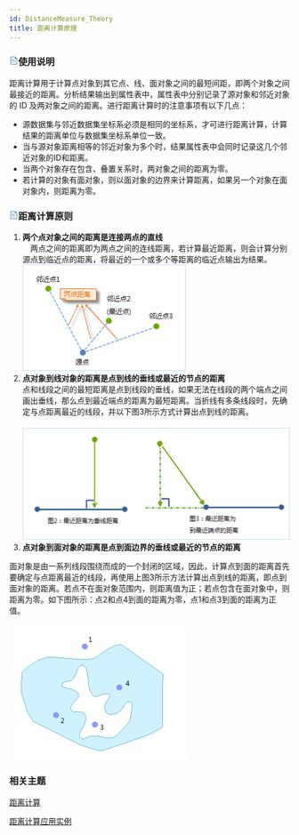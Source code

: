 ```yaml
---
id: DistanceMeasure_Theory
title: 距离计算原理
---
```

### ![](../../../img/read.gif)使用说明

距离计算用于计算点对象到其它点、线、面对象之间的最短间距，即两个对象之间最接近的距离。分析结果输出到属性表中，属性表中分别记录了源对象和邻近对象的 ID 及两对象之间的距离。进行距离计算时的注意事项有以下几点：
  * 源数据集与邻近数据集坐标系必须是相同的坐标系，才可进行距离计算，计算结果的距离单位与数据集坐标系单位一致。
  * 当与源对象距离相等的邻近对象为多个时，结果属性表中会同时记录这几个邻近对象的ID和距离。
  * 当两个对象存在包含、叠置关系时，两对象之间的距离为零。
  * 若计算的对象有面对象，则以面对象的边界来计算距离，如果另一个对象在面对象内，则距离为零。

### ![](../../../img/read.gif)距离计算原则

  1. **两个点对象之间的距离是连接两点的直线**<br/>　两点之间的距离即为两点之间的连线距离，若计算最近距离，则会计算分别源点到临近点的距离，将最近的一个或多个等距离的临近点输出为结果。<br/>![](img/DistanceMeasure1.png)  
  2.  **点对象到线对象的距离是点到线的垂线或最近的节点的距离**　<br/>点和线段之间的最短距离是点到线段的垂线，如果无法在线段的两个端点之间画出垂线，那么点到最近端点的距离为最短距离。当折线有多条线段时，先确定与点距离最近的线段，并以下图3所示方式计算出点到线的距离。　　<br/>　![](img/DistanceMeasure2.png)  
  3. **点对象到面对象的距离是点到面边界的垂线或最近的节点的距离**

面对象是由一系列线段围绕而成的一个封闭的区域，因此，计算点到面的距离首先要确定与点距离最近的线段，再使用上图3所示方法计算出点到线的距离，即点到面对象的距离。若点不在面对象范围内，则距离值为正；若点包含在面对象中，则距离为零。如下图所示：点2和点4到面的距离为零，点1和点3到面的距离为正值。

![](img/DistanceMeasure3.png)  
 

###  相关主题

[距离计算](DistanceMeasure)

[距离计算应用实例](DistanceAnalyst_Example)